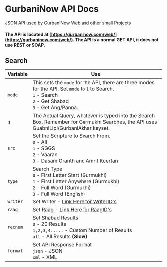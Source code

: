 # GurbaniNow API Docs
JSON API used by GurbaniNow Web and other small Projects

#### The API is located at [https://gurbaninow.com/web/](https://gurbaninow.com/web/). The API is a normal GET API, it does not use REST or SOAP.

## Search

| Variable | Use                                                                                                                                                              |
|----------|------------------------------------------------------------------------------------------------------------------------------------------------------------------|
| `mode`   | This sets the `mode` for the API, there are three modes for the API. Set `mode` to `1` to Search.<br> `1` - Search<br> `2` - Get Shabad<br> `3` - Get Ang/Panna. |
| `q`      | The Actual Query, whatever is typed into the Search Box. Remember for Gurmukhi Searches, the API uses GuabniLipi/GurbaniAkhar keyset.                            |
| `src`    | Set the Scripture to Search From.<br>`0` - All<br> `1` - SGGS<br> `2` - Vaaran<br> `3` - Dasam Granth and Amrit Keertan                                          |
| `type`   | Search Type<br> `0` - First Letter Start (Gurmukhi)<br> `1` - First Letter Anywhere (Gurmukhi)<br> `2` - Full Word (Gurmukhi)<br> `3` - Full Word (English)      |
| `writer` | Set Writer - [Link Here for WriterID's]()                                                                                                                        |
| `raag`   | Set Raag - [Link Here for RaagID's]()                                                                                                                            |
| `recnum` | Set Shabad Results<br> `0` - 20 Results<br> `1,2,3,4.....` - Custom Number of Results<br> `all` - All Results **(Slow)**                                                       |
| `format` | Set API Response Format<br> `json` - JSON<br> `xml` - XML                                                                                                        |
